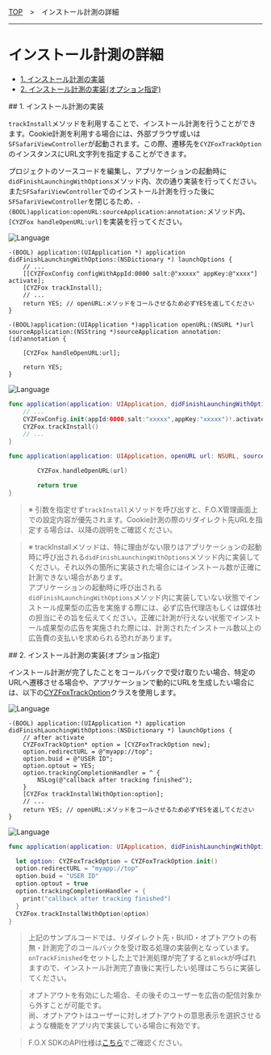 [TOP](../../README.md)　>　インストール計測の詳細

---

# インストール計測の詳細

* [1. インストール計測の実装](#track_install_basic)
* [2. インストール計測の実装(オプション指定)](#track_install_optional)

<div id="track_install_basic"></div>
## 1. インストール計測の実装

`trackInstall`メソッドを利用することで、インストール計測を行うことができます。Cookie計測を利用する場合には、外部ブラウザ或いは`SFSafariViewController`が起動されます。この際、遷移先を`CYZFoxTrackOption`のインスタンスにURL文字列を指定することができます。

プロジェクトのソースコードを編集し、アプリケーションの起動時に`didFinishLaunchingWithOptions`メソッド内、次の通り実装を行ってください。
また`SFSafariViewController`でのインストール計測を行った後に`SFSafariViewController`を閉じるため、`-(BOOL)application:openURL:sourceApplication:annotation:`メソッド内、`[CYZFox handleOpenURL:url]`を実装を行ってください。

![Language](http://img.shields.io/badge/language-Objective–C-blue.svg?style=flat)
```objc
-(BOOL) application:(UIApplication *) application didFinishLaunchingWithOptions:(NSDictionary *) launchOptions {
	// ...
	[[CYZFoxConfig configWithAppId:0000 salt:@"xxxxx" appKey:@"xxxx"] activate];
	[CYZFox trackInstall];
	// ...
	return YES; // openURL:メソッドをコールさせるため必ずYESを返してください
}

-(BOOL)application:(UIApplication *)application openURL:(NSURL *)url sourceApplication:(NSString *)sourceApplication annotation:(id)annotation {

	[CYZFox handleOpenURL:url];

	return YES;
}
```

![Language](https://img.shields.io/badge/language-Swift-orange.svg?style=flat)
```Swift
func application(application: UIApplication, didFinishLaunchingWithOptions launchOptions: [NSObject: AnyObject]?) -> Bool {
	// ...
	CYZFoxConfig.init(appId:0000,salt:"xxxxx",appKey:"xxxxx")!.activate()
	CYZFox.trackInstall()
	// ...
}

func application(application: UIApplication, openURL url: NSURL, sourceApplication: String?, annotation: AnyObject) -> Bool {

        CYZFox.handleOpenURL(url)

        return true
}
```

> ※ 引数を指定せず`trackInstall`メソッドを呼び出すと、F.O.X管理画面上での設定内容が優先されます。Cookie計測の際のリダイレクト先URLを指定する場合は、以降の説明をご確認ください。

> ※ trackInstallメソッドは、特に理由がない限りはアプリケーションの起動時に呼び出される`didFinishLaunchingWithOptions`メソッド内に実装してください。それ以外の箇所に実装された場合にはインストール数が正確に計測できない場合があります。<br>
アプリケーションの起動時に呼び出される`didFinishLaunchingWithOptions`メソッド内に実装していない状態でインストール成果型の広告を実施する際には、必ず広告代理店もしくは媒体社の担当にその旨を伝えてください。正確に計測が行えない状態でインストール成果型の広告を実施された際には、計測されたインストール数以上の広告費の支払いを求められる恐れがあります。

<div id="track_install_optional"></div>
## 2. インストール計測の実装(オプション指定)

インストール計測が完了したことをコールバックで受け取りたい場合、特定のURLヘ遷移させる場合や、アプリケーションで動的にURLを生成したい場合には、以下の[CYZFoxTrackOption](../sdk_api/README.md#CYZFoxoption)クラスを使用します。<br>

![Language](http://img.shields.io/badge/language-Objective–C-blue.svg?style=flat)
```objc
-(BOOL) application:(UIApplication *) application didFinishLaunchingWithOptions:(NSDictionary *) launchOptions {
	// after activate
	CYZFoxTrackOption* option = [CYZFoxTrackOption new];
	option.redirectURL = @"myapp://top";
	option.buid = @"USER ID";
	option.optout = YES;
	option.trackingCompletionHandler = ^ {
		NSLog(@"callback after tracking finished");
	}
	[CYZFox trackInstallWithOption:option];
	// ...
	return YES; // openURL:メソッドをコールさせるため必ずYESを返してください
}
```

![Language](https://img.shields.io/badge/language-Swift-orange.svg?style=flat)
```Swift
func application(application: UIApplication, didFinishLaunchingWithOptions launchOptions: [NSObject: AnyObject]?) -> Bool {

  let option: CYZFoxTrackOption = CYZFoxTrackOption.init()
  option.redirectURL = "myapp://top"
  option.buid = "USER ID"
  option.optout = true
  option.trackingCompletionHandler = {
    print("callback after tracking finished")
  }
  CYZFox.trackInstallWithOption(option)
}
```

> 上記のサンプルコードでは、リダイレクト先・BUID・オプトアウトの有無・計測完了のコールバックを受け取る処理の実装例となっています。<br>`onTrackFinished`をセットした上で計測処理が完了すると`Block`が呼ばれますので、インストール計測完了直後に実行したい処理はこちらに実装してください。

> オプトアウトを有効にした場合、その後そのユーザーを広告の配信対象から外すことが可能です。<br>
尚、オプトアウトはユーザーに対しオプトアウトの意思表示を選択させるような機能をアプリ内で実装している場合に有効です。

> F.O.X SDKのAPI仕様は[こちら](../sdk_api/README.md)でご確認ください。
